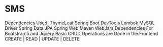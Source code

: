 # SMS

Dependencies Used:
 ThymeLeaf
 Spring Boot DevTools
 Lombok
 MySQL Driver
 Spring Data JPA
 Spring Web
 Maven WebJars Dependencies For Bootstrap 5 and Jquery
Basic CRUD Operations are Done in the Frontend CREATE | READ | UPDATE | DELETE
